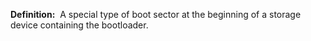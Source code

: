 **Definition:** 
 A special type of boot sector at the beginning of a storage device containing the bootloader.
